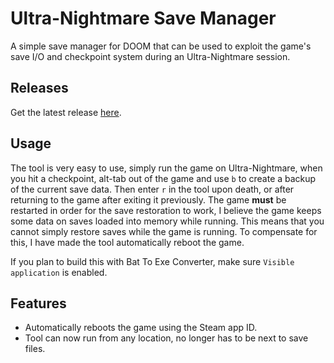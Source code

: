 # Ultra-Nightmare Save Manager

A simple save manager for DOOM that can be used to exploit the game's save I/O and checkpoint
system during an Ultra-Nightmare session.

## Releases

Get the latest release [here](https://github.com/MrMendelli/Ultra-Nightmare-Save-Manager/releases/latest).

## Usage

The tool is very easy to use, simply run the game on Ultra-Nightmare, when you hit a checkpoint,
alt-tab out of the game and use `b` to create a backup of the current save data. Then enter `r`
in the tool upon death, or after returning to the game after exiting it previously. The game **must**
be restarted in order for the save restoration to work, I believe the game keeps some data on saves
loaded into memory while running. This means that you cannot simply restore saves while the game is
running. To compensate for this, I have made the tool automatically reboot the game.

If you plan to build this with Bat To Exe Converter, make sure `Visible application` is enabled.

## Features

- Automatically reboots the game using the Steam app ID.
- Tool can now run from any location, no longer has to be next to save files.